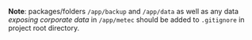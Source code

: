 **Note**: packages/folders `/app/backup` and `/app/data` as well as any data *exposing corporate data* in `/app/metec` should be added to `.gitignore` in project root directory.